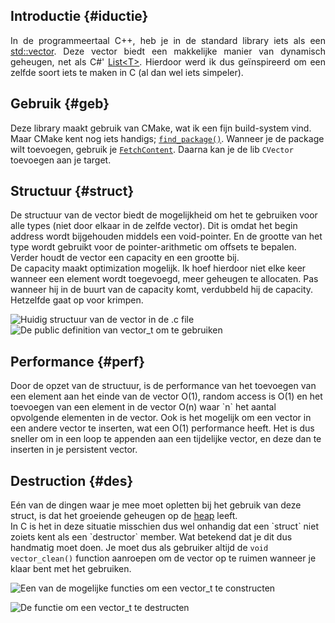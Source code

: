 ## Introductie {#iductie}
<p style="text-align: justify">
In de programmeertaal C++, heb je in de standard library iets als een
<a href="https://en.cppreference.com/w/cpp/container/vector" target="_blank">std::vector</a>.
Deze vector biedt een makkelijke manier van dynamisch geheugen, net als C#' 
<a href="https://learn.microsoft.com/en-us/dotnet/api/system.collections.generic.list-1?view=net-7.0"
   target="_blank">List&ltT&gt</a>.
Hierdoor werd ik dus geïnspireerd om een zelfde soort iets te maken in C (al dan wel iets simpeler).
</p>

## Gebruik {#geb}
Deze library maakt gebruik van CMake, wat ik een fijn build-system vind.
Maar CMake kent nog iets handigs;
<a href="https://cmake.org/cmake/help/latest/command/find_package.html"
   target="_blank"><code>find_package()</code></a>.
Wanneer je de package wilt toevoegen, gebruik je
<a href="https://cmake.org/cmake/help/latest/module/FetchContent.html"
   target="_blank"><code>FetchContent</code></a>.
Daarna kan je de lib `CVector` toevoegen aan je target.

## Structuur {#struct}
De structuur van de vector biedt de mogelijkheid om het te gebruiken voor alle types (niet door elkaar in de zelfde vector).
Dit is omdat het begin address wordt bijgehouden middels een void-pointer. En de grootte van het type wordt gebruikt
voor de pointer-arithmetic om offsets te bepalen. Verder houdt de vector een capacity en een grootte bij.  
De capacity maakt optimization mogelijk. Ik hoef hierdoor niet elke keer wanneer een element wordt toegevoegd, meer geheugen te allocaten.
Pas wanneer hij in de buurt van de capacity komt, verdubbeld hij de capacity. Hetzelfde gaat op voor krimpen.  
  
![Huidig structuur van de vector in de .c file](./images/cvector/header.png "open")
![De public definition van vector_t om te gebruiken](./images/cvector/public-typedef.png "open")

## Performance {#perf}
 Door de opzet van de structuur, is de performance van het toevoegen van een element aan het einde van de vector
 O(1), random access is O(1) en het toevoegen van een element in de vector O(n) waar \`n\` het aantal opvolgende elementen
 in de vector. Ook is het mogelijk om een vector in een andere vector te inserten, wat een O(1) performance heeft.
 Het is dus sneller om in een loop te appenden aan een tijdelijke vector, en deze dan te inserten in je persistent vector.

## Destruction {#des}
Eén van de dingen waar je mee moet opletten bij het gebruik van deze struct, is dat het groeiende geheugen op de
<a href="https://www.guru99.com/stack-vs-heap.html" target="_blank">heap</a>
leeft.  
In C is het in deze situatie misschien dus wel onhandig dat een \`struct\` niet zoiets kent als een \`destructor\` member.
Wat betekend dat je dit dus handmatig moet doen. Je moet dus als gebruiker altijd de 
`void vector_clean()` function aanroepen om de vector op te ruimen wanneer je klaar bent met het gebruiken.  
  
![Een van de mogelijke functies om een vector_t te constructen](./images/cvector/constructor.png "open")  
  
![De functie om een vector_t te destructen](./images/cvector/destructor.png "open")